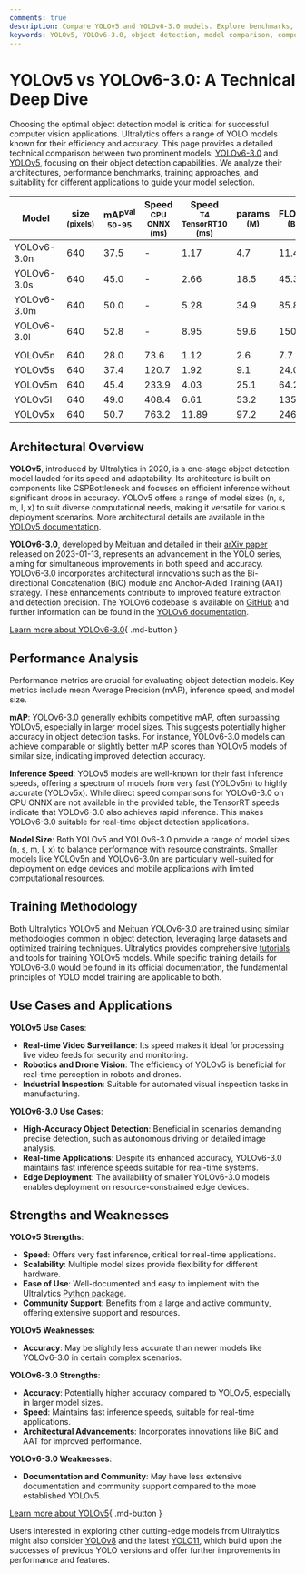 ```yaml
---
comments: true
description: Compare YOLOv5 and YOLOv6-3.0 models. Explore benchmarks, architectures, speed, and accuracy to choose the best object detection model for your needs.
keywords: YOLOv5, YOLOv6-3.0, object detection, model comparison, computer vision, mAP, inference speed, real-time detection, Ultralytics, YOLO models
---
```


# YOLOv5 vs YOLOv6-3.0: A Technical Deep Dive

Choosing the optimal object detection model is critical for successful computer vision applications. Ultralytics offers a range of YOLO models known for their efficiency and accuracy. This page provides a detailed technical comparison between two prominent models: [YOLOv6-3.0](https://docs.ultralytics.com/models/yolov6/) and [YOLOv5](https://docs.ultralytics.com/models/yolov5/), focusing on their object detection capabilities. We analyze their architectures, performance benchmarks, training approaches, and suitability for different applications to guide your model selection.

<script async src="https://cdn.jsdelivr.net/npm/chart.js"></script>
<script defer src="../../javascript/benchmark.js"></script>

<canvas id="modelComparisonChart" width="1024" height="400" active-models='["YOLOv6-3.0", "YOLOv5"]'></canvas>

| Model       | size<br><sup>(pixels) | mAP<sup>val<br>50-95 | Speed<br><sup>CPU ONNX<br>(ms) | Speed<br><sup>T4 TensorRT10<br>(ms) | params<br><sup>(M) | FLOPs<br><sup>(B) |
| ----------- | --------------------- | -------------------- | ------------------------------ | ----------------------------------- | ------------------ | ----------------- |
| YOLOv6-3.0n | 640                   | 37.5                 | -                              | 1.17                                | 4.7                | 11.4              |
| YOLOv6-3.0s | 640                   | 45.0                 | -                              | 2.66                                | 18.5               | 45.3              |
| YOLOv6-3.0m | 640                   | 50.0                 | -                              | 5.28                                | 34.9               | 85.8              |
| YOLOv6-3.0l | 640                   | 52.8                 | -                              | 8.95                                | 59.6               | 150.7             |
|             |                       |                      |                                |                                     |                    |                   |
| YOLOv5n     | 640                   | 28.0                 | 73.6                           | 1.12                                | 2.6                | 7.7               |
| YOLOv5s     | 640                   | 37.4                 | 120.7                          | 1.92                                | 9.1                | 24.0              |
| YOLOv5m     | 640                   | 45.4                 | 233.9                          | 4.03                                | 25.1               | 64.2              |
| YOLOv5l     | 640                   | 49.0                 | 408.4                          | 6.61                                | 53.2               | 135.0             |
| YOLOv5x     | 640                   | 50.7                 | 763.2                          | 11.89                               | 97.2               | 246.4             |

## Architectural Overview

**YOLOv5**, introduced by Ultralytics in 2020, is a one-stage object detection model lauded for its speed and adaptability. Its architecture is built on components like CSPBottleneck and focuses on efficient inference without significant drops in accuracy. YOLOv5 offers a range of model sizes (n, s, m, l, x) to suit diverse computational needs, making it versatile for various deployment scenarios. More architectural details are available in the [YOLOv5 documentation](https://docs.ultralytics.com/models/yolov5/).

**YOLOv6-3.0**, developed by Meituan and detailed in their [arXiv paper](https://arxiv.org/abs/2301.05586) released on 2023-01-13, represents an advancement in the YOLO series, aiming for simultaneous improvements in both speed and accuracy. YOLOv6-3.0 incorporates architectural innovations such as the Bi-directional Concatenation (BiC) module and Anchor-Aided Training (AAT) strategy. These enhancements contribute to improved feature extraction and detection precision. The YOLOv6 codebase is available on [GitHub](https://github.com/meituan/YOLOv6) and further information can be found in the [YOLOv6 documentation](https://docs.ultralytics.com/models/yolov6/).

[Learn more about YOLOv6-3.0](https://docs.ultralytics.com/models/yolov6/){ .md-button }

## Performance Analysis

Performance metrics are crucial for evaluating object detection models. Key metrics include mean Average Precision (mAP), inference speed, and model size.

**mAP**: YOLOv6-3.0 generally exhibits competitive mAP, often surpassing YOLOv5, especially in larger model sizes. This suggests potentially higher accuracy in object detection tasks. For instance, YOLOv6-3.0 models can achieve comparable or slightly better mAP scores than YOLOv5 models of similar size, indicating improved detection accuracy.

**Inference Speed**: YOLOv5 models are well-known for their fast inference speeds, offering a spectrum of models from very fast (YOLOv5n) to highly accurate (YOLOv5x). While direct speed comparisons for YOLOv6-3.0 on CPU ONNX are not available in the provided table, the TensorRT speeds indicate that YOLOv6-3.0 also achieves rapid inference. This makes YOLOv6-3.0 suitable for real-time object detection applications.

**Model Size**: Both YOLOv5 and YOLOv6-3.0 provide a range of model sizes (n, s, m, l, x) to balance performance with resource constraints. Smaller models like YOLOv5n and YOLOv6-3.0n are particularly well-suited for deployment on edge devices and mobile applications with limited computational resources.

## Training Methodology

Both Ultralytics YOLOv5 and Meituan YOLOv6-3.0 are trained using similar methodologies common in object detection, leveraging large datasets and optimized training techniques. Ultralytics provides comprehensive [tutorials](https://docs.ultralytics.com/guides/) and tools for training YOLOv5 models. While specific training details for YOLOv6-3.0 would be found in its official documentation, the fundamental principles of YOLO model training are applicable to both.

## Use Cases and Applications

**YOLOv5 Use Cases**:

- **Real-time Video Surveillance**: Its speed makes it ideal for processing live video feeds for security and monitoring.
- **Robotics and Drone Vision**: The efficiency of YOLOv5 is beneficial for real-time perception in robots and drones.
- **Industrial Inspection**: Suitable for automated visual inspection tasks in manufacturing.

**YOLOv6-3.0 Use Cases**:

- **High-Accuracy Object Detection**: Beneficial in scenarios demanding precise detection, such as autonomous driving or detailed image analysis.
- **Real-time Applications**: Despite its enhanced accuracy, YOLOv6-3.0 maintains fast inference speeds suitable for real-time systems.
- **Edge Deployment**: The availability of smaller YOLOv6-3.0 models enables deployment on resource-constrained edge devices.

## Strengths and Weaknesses

**YOLOv5 Strengths**:

- **Speed**: Offers very fast inference, critical for real-time applications.
- **Scalability**: Multiple model sizes provide flexibility for different hardware.
- **Ease of Use**: Well-documented and easy to implement with the Ultralytics [Python package](https://pypi.org/project/ultralytics/).
- **Community Support**: Benefits from a large and active community, offering extensive support and resources.

**YOLOv5 Weaknesses**:

- **Accuracy**: May be slightly less accurate than newer models like YOLOv6-3.0 in certain complex scenarios.

**YOLOv6-3.0 Strengths**:

- **Accuracy**: Potentially higher accuracy compared to YOLOv5, especially in larger model sizes.
- **Speed**: Maintains fast inference speeds, suitable for real-time applications.
- **Architectural Advancements**: Incorporates innovations like BiC and AAT for improved performance.

**YOLOv6-3.0 Weaknesses**:

- **Documentation and Community**: May have less extensive documentation and community support compared to the more established YOLOv5.

[Learn more about YOLOv5](https://docs.ultralytics.com/models/yolov5/){ .md-button }

Users interested in exploring other cutting-edge models from Ultralytics might also consider [YOLOv8](https://docs.ultralytics.com/models/yolov8/) and the latest [YOLO11](https://docs.ultralytics.com/models/yolo11/), which build upon the successes of previous YOLO versions and offer further improvements in performance and features.
